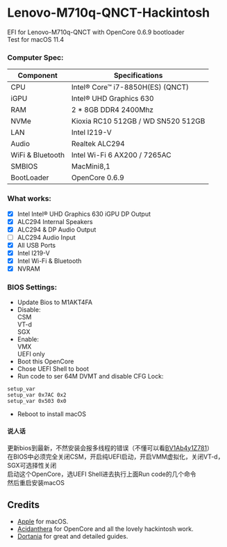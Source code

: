 # Lenovo-M710q-QNCT-Hackintosh
EFI for Lenovo-M710q-QNCT with OpenCore 0.6.9 bootloader  
Test for macOS 11.4

### Computer Spec:

| Component        | Specifications                         |
| ---------------- | ---------------------------------------|
| CPU              | Intel® Core™ i7-8850H(ES) (QNCT)       |
| iGPU             | Intel® UHD Graphics 630                |
| RAM              | 2 * 8GB DDR4 2400Mhz                   |
| NVMe             | Kioxia RC10 512GB / WD SN520 512GB     |
| LAN              | Intel I219-V                           |
| Audio            | Realtek ALC294                         |
| WiFi & Bluetooth | Intel Wi-Fi 6 AX200 / 7265AC           |
| SMBIOS           | MacMini8,1                             |
| BootLoader       | OpenCore 0.6.9                         |

### What works:

- [x] Intel Intel® UHD Graphics 630 iGPU DP Output
- [x] ALC294 Internal Speakers
- [x] ALC294 & DP Audio Output
- [ ] ALC294 Audio Input
- [x] All USB Ports
- [x] Intel I219-V
- [x] Intel Wi-Fi & Bluetooth
- [x] NVRAM

### BIOS Settings:

* Update Bios to M1AKT4FA  
* Disable:  
CSM  
VT-d  
SGX  
* Enable:  
VMX  
UEFI only  
* Boot this OpenCore
* Chose UEFI Shell to boot
* Run code to ser 64M DVMT and disable CFG Lock:
```
setup_var   
setup_var 0x7AC 0x2  
setup_var 0x503 0x0  
```
* Reboot to install macOS

#### 说人话
更新bios到最新，不然安装会报多线程的错误（不懂可以看[BV1Ab4y1Z781](https://www.bilibili.com/video/BV1Ab4y1Z781)）  
在BIOS中必须完全关闭CSM，开启纯UEFI启动，开启VMM虚拟化，关闭VT-d，SGX可选择性关闭  
启动这个OpenCore，选UEFI Shell进去执行上面Run code的几个命令  
然后重启安装macOS

## Credits

- [Apple](https://apple.com) for macOS.
- [Acidanthera](https://github.com/acidanthera) for OpenCore and all the lovely hackintosh work.
- [Dortania](https://github.com/dortania) for great and detailed guides.

